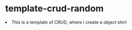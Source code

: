 # template-crud-random
<html>
  <head>
    <li>This is a template of CRUD, where i create a object shirt</li>
  </head>
  <body>
    <img>
  </body>
</html>
